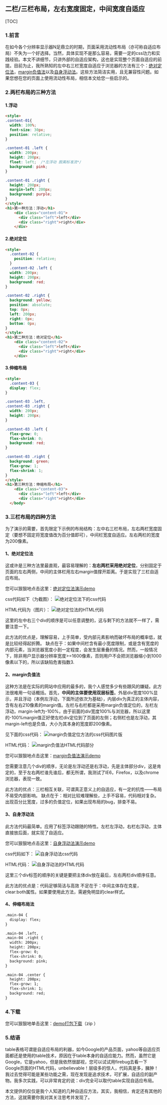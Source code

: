 ## 二栏/三栏布局，左右宽度固定，中间宽度自适应

[TOC]

### 1.前言

在如今各个分辨率显示器N足鼎立的时期，页面采用流动性布局（亦可称自适应布局）不失为一个好选择。当然，具体实现不是那么容易，需要一定的css功力和实践经验。本文不讲细节，只讲外部的自适应架构，这也是实现整个页面自适应的前提。目前为止，我所熟知的左中右三栏宽度自适应于浏览器的方法有三个：[绝对定位法](http://www.zhangxinxu.com/wordpress/2009/11/%E6%88%91%E7%86%9F%E7%9F%A5%E7%9A%84%E4%B8%89%E7%A7%8D%E4%B8%89%E6%A0%8F%E7%BD%91%E9%A1%B5%E5%AE%BD%E5%BA%A6%E8%87%AA%E9%80%82%E5%BA%94%E5%B8%83%E5%B1%80%E6%96%B9%E6%B3%95/#m1)，[margin负值法](http://www.zhangxinxu.com/wordpress/2009/11/%E6%88%91%E7%86%9F%E7%9F%A5%E7%9A%84%E4%B8%89%E7%A7%8D%E4%B8%89%E6%A0%8F%E7%BD%91%E9%A1%B5%E5%AE%BD%E5%BA%A6%E8%87%AA%E9%80%82%E5%BA%94%E5%B8%83%E5%B1%80%E6%96%B9%E6%B3%95/#m2)以及[自身浮动法](http://www.zhangxinxu.com/wordpress/2009/11/%E6%88%91%E7%86%9F%E7%9F%A5%E7%9A%84%E4%B8%89%E7%A7%8D%E4%B8%89%E6%A0%8F%E7%BD%91%E9%A1%B5%E5%AE%BD%E5%BA%A6%E8%87%AA%E9%80%82%E5%BA%94%E5%B8%83%E5%B1%80%E6%96%B9%E6%B3%95/#m3)。这些方法简洁实用，且无兼容性问题。如果您想在您的页面上使用流动性布局，相信本文给您一些启示的。

### 2.两栏布局的三种方法

#### 1.浮动

```html
<style>
.content-01{
  width: 100%;
  font-size: 30px;
  position: relative;
}

.content-01 .left {
  width: 200px;
  height: 200px;
  float: left;	/*左浮动 脱离标准流*/
  background: pink;
}

.content-01 .right {
  height: 200px;
  margin-left: 200px;
  background: purple;
}
</style>
<h1>第一种方法：浮动</h1>
    <div class="content-01">
      <div class="left">left</div>
      <div class="right">right</div>
    </div>
```

#### 2.绝对定位

```html
<style>
  .content-02 {
    position: relative;
  }
  .content-02 .left {
  width: 200px;
  height: 200px;
  background: red;
}

.content-02 .right {
  background: yellow;
  position: absolute;
  top: 0px;
  left: 200px;
  right: 0px;
  bottom: 0px;
}
</style>
<h1>第二种方法：绝对定位</h1>
    <div class="content-02">
      <div class="left">left</div>
      <div class="right">right</div>
    </div>
```

#### 3.伸缩布局

```html
<style>
  .content-03 {
  display: flex;
}

.content-03 .left,
.content-03 .right {
  width: 200px;
  height: 200px;
}

.content-03 .left {
  flex-grow: 0;
  flex-shrink: 0;
  background: red;
}

.content-03 .right {
  background: green;
  flex-grow: 1;
  flex-shrink: 1;
}
</style>
<h1>第三种方法：伸缩布局</h1>
    <div class="content-03">
      <div class="left">left</div>
      <div class="right">right</div>
  </body>
```

### 3.三栏布局的四种方法

为了演示的需要，首先限定下示例的布局结构：左中右三栏布局，左右两栏宽度固定（要想不固定将宽度值改为百分值即可），中间栏宽度自适应。左右两栏的宽度为200像素。

#### 1、绝对定位法

这或许是三种方法里最直观，最容易理解的：**左右两栏采用绝对定位**，分别固定于页面的左右两侧，中间的主体栏用左右margin值撑开距离。于是实现了三栏自适应布局。

您可以狠狠地点击这里：[绝对定位法演示demo](http://www.zhangxinxu.com/study/200911/three-column-width-auto-1.html)

css代码如下（为截图）：
![绝对定位法下的css代码](./images/margin-css.png)

HTML代码为（图片）：
![绝对定位法的HTML代码](./images/margin-box.png)

这里的左中右三个div的顺序是可以任意调整的，这与剩下的方法就不一样了，需要注意一下。

此方法的优点是，理解容易，上手简单，受内部元素影响而破坏布局的概率低，就是比较经得起折腾。
缺点在于：如果中间栏含有最小宽度限制，或是含有宽度的内部元素，当浏览器宽度小到一定程度，会发生层重叠的情况。然而，一般情况下，除非用户显示器分辨率宽度>=1600像素，否则用户不会把浏览器缩小到1000像素以下的，所以该缺陷危害指数3.

#### 2、margin负值法

这种方法是在实际的网站中应用的最多的，我个人感觉多少有些跟风的嫌疑。此方法很难用一句话概括。首先，**中间的主体要使用双层标签**。外层div宽度100%显示，并且浮动（本例左浮动，下面所述依次为基础），内层div为真正的主体内容，含有左右210像素的margin值。左栏与右栏都是采用margin负值定位的，左栏左浮动，margin-left为-100%，由于前面的div宽度100%与浏览器，所以这里的-100%margin值正好使左栏div定位到了页面的左侧；右侧栏也是左浮动，其margin-left也是负值，大小为其本身的宽度即200像素。

见下面的css代码：
![margin负值定位方法的css代码图片版](./images/margin-css-02.png)

HTML代码：
![margin负值法HTML代码部分](./images/margin-box-02.png)

您可以狠狠地点击这里：[margin负值法演示demo](http://www.zhangxinxu.com/study/200911/three-column-width-auto-2.html)

您需要注意几个div的顺序，无论是左浮动还是右浮动，先是主体部分div，这是肯定的，至于左右两栏谁先谁后，都无所谓，我测试了IE6，Firefox，以及chrome浏览器，表现一致。

此方法的优点：三栏相互关联，可谓真正意义上的自适应，有一定的抗性——布局不易受内部影响。
缺点在于：相对比较难理解些，上手不容易，代码相对复杂。出现百分比宽度，过多的负值定位，如果出现布局的bug，排查不易。

#### 3、自身浮动法

此方法代码最简单。应用了标签浮动跟随的特性。左栏左浮动，右栏右浮动，主体直接放后面，就实现了自适应。

您可以狠狠地点击这里：[自身浮动法演示demo](http://www.zhangxinxu.com/study/200911/three-column-width-auto-3.html)

css代码如下：
![自身浮动法css代码](./images/float-css.png)

HTML代码：
![自身浮动法的HTML代码](./images/float-box.png)

这里三个div标签的顺序的关键是要把主体div放在最后，左右两栏div顺序任意。

此方法的优点是：代码足够简洁与高效
不足在于：中间主体存在克星，clear:both属性。如果要使用此方法，需避免明显的clear样式。

#### 4、伸缩布局法

```html
.main-04 {
  display: flex;
}

.main-04 .left,
.main-04 .right {
  width: 200px;
  height: 200px;
  flex-grow: 0;
  flex-shrink: 0;
  background: pink;
}

.main-04 .center {
  height: 200px;
  flex-grow: 1;
  flex-shrink: 1;
  background: red;
}
```

### 4.下载

您可以狠狠地单击这里：[demo打包下载](http://www.zhangxinxu.com/study/down/three_column_width_auto.zip)（zip ）

### 5.结语

table表格可谓是自适应布局的利器，如今Google的产品页面，yahoo等自适应页面都还是使用的table技术，原因在于table本身的自适应能力。然而，虽然它是Google，它是yahoo，但是我依然很鄙视，您可以试试用firebug去看一下Google页面的HTML代码，unbelievable！层级多的惊人，代码真是多，臃肿！我过去觉得可能是某些功能之需，现在发现是追求技术，可扩展，自适应的副产物。我多次实践，可以非常肯定的说：div完全可以取代table实现自适应布局。

本文提供的仅仅是我个人知道的几种自适应方法，其实，我相信，肯定还有其他的方法，这就需要你我对其关注思考并发现了。